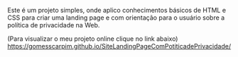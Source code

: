 Este é um projeto simples, onde aplico conhecimentos básicos de HTML e CSS para criar uma landing page e com orientação para o usuário sobre a política de privacidade na Web.

(Para visualizar o meu projeto online clique no link abaixo) 
https://gomesscarpim.github.io/SiteLandingPageComPotiticadePrivacidade/
